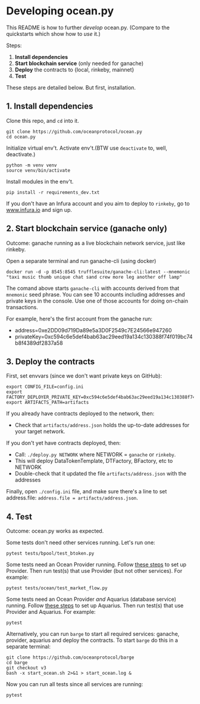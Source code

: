 # Developing ocean.py

This README is how to further *develop* ocean.py. (Compare to the quickstarts which show how to *use* it.)

Steps:
1. **Install dependencies**
1. **Start blockchain service** (only needed for ganache)
1. **Deploy** the contracts to {local, rinkeby, mainnet}
1. **Test** 

These steps are detailed below. But first, installation. 

## 1. Install dependencies 

Clone this repo, and `cd` into it.
```console
git clone https://github.com/oceanprotocol/ocean.py
cd ocean.py
```

Initialize virtual env't. Activate env't.(BTW use `deactivate` to, well, deactivate.)
```console
python -m venv venv
source venv/bin/activate 
```

Install modules in the env't.
```
pip install -r requirements_dev.txt 
```

If you don't have an Infura account and you aim to deploy to `rinkeby`, go to www.infura.io and sign up.

## 2. Start blockchain service (ganache only)

Outcome: ganache running as a live blockchain network service, just like rinkeby.

Open a separate terminal and run ganache-cli (using docker)
```console
docker run -d -p 8545:8545 trufflesuite/ganache-cli:latest --mnemonic "taxi music thumb unique chat sand crew more leg another off lamp"
```

The comand above starts `ganache-cli` with accounts derived from that `mnemonic` seed phrase. 
You can see 10 accounts including addresses and private keys in the console. Use one of those 
accounts for doing on-chain transactions. 

For example, here's the first account from the ganache run: 
- address=0xe2DD09d719Da89e5a3D0F2549c7E24566e947260
-  privateKey=0xc594c6e5def4bab63ac29eed19a134c130388f74f019bc74b8f4389df2837a58

## 3. Deploy the contracts

First, set envvars (since we don't want private keys on GitHub):
```console
export CONFIG_FILE=config.ini
export FACTORY_DEPLOYER_PRIVATE_KEY=0xc594c6e5def4bab63ac29eed19a134c130388f74f019bc74b8f4389df2837a58
export ARTIFACTS_PATH=artifacts
```

If you already have contracts deployed to the network, then:
- Check that `artifacts/address.json` holds the up-to-date addresses for your target network.

If you don't yet have contracts deployed, then:
- Call: `./deploy.py NETWORK` where NETWORK = `ganache` or `rinkeby`. 
- This will deploy DataTokenTemplate, DTFactory, BFactory, etc to NETWORK
- Double-check that it updated the file `artifacts/address.json` with the addresses

Finally, open `./config.ini` file, and make sure there's a line to set address.file: `address.file = artifacts/address.json`.

## 4. Test 
Outcome: ocean.py works as expected.

Some tests don't need other services running. Let's run one:
```console
pytest tests/bpool/test_btoken.py
```

Some tests need an Ocean Provider running. Follow 
[these steps](https://github.com/oceanprotocol/provider-py/blob/master/README.md) 
to set up Provider. Then run test(s) that use Provider (but not other services). 
For example:
```console
pytest tests/ocean/test_market_flow.py
```

Some tests need an Ocean Provider *and* Aquarius (database service) running. Follow 
[these steps](https://github.com/oceanprotocol/aquarius) to set up Aquarius. Then run 
test(s) that use Provider and Aquarius. For example:
```console
pytest 
```

Alternatively, you can run `barge` to start all required services: ganache, provider, 
aquarius and deploy the contracts. To start `barge` do this in a separate terminal:
```console
git clone https://github.com/oceanprotocol/barge
cd barge
git checkout v3
bash -x start_ocean.sh 2>&1 > start_ocean.log &

```

Now you can run all tests since all services are running:
```console
pytest
```
